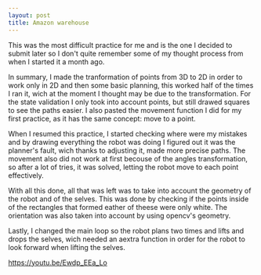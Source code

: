 ```yaml
---
layout: post
title: Amazon warehouse
---
```

This was the most difficult practice for me and is the one I decided to submit later so I don't quite remember some of my thought process from when I started it a month ago.

In summary, I made the tranformation of points from 3D to 2D in order to work only in 2D and then some basic planning, this worked half of the times I ran it, wich at the moment I thought may be due to the transformation. For the state validation I only took into account points, but still drawed squares to see the paths easier. I also pasted the movement function I did for my first practice, as it has the same concept: move to a point.

When I resumed this practice, I started checking where were my mistakes and by drawing everything the robot was doing I figured out it was the planner's fault, wich thanks to adjusting it, made more precise paths. The movement also did not work at first becouse of the angles transformation, so after a lot of tries, it was solved, letting the robot move to each point effectively.

With all this done, all that was left was to take into account the geometry of the robot and of the selves. This was done by checking if the points inside of the rectangles that formed eather of theese were only white. The orientation was also taken into account by using opencv's geometry.

Lastly, I changed the main loop so the robot plans two times and lifts and drops the selves, wich needed an aextra function in order for the robot to look forward when lifting the selves.

https://youtu.be/Ewdp_EEa_Lo
